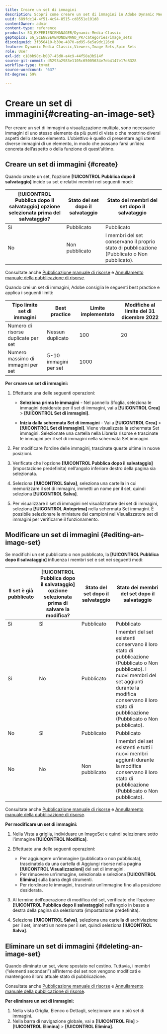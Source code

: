 ```yaml
---
title: Creare un set di immagini
description: Scopri come creare un set di immagini in Adobe Dynamic Media Classic.
uuid: 689fdc14-4f51-4c94-8515-cd8551e101d8
contentOwner: admin
content-type: reference
products: SG_EXPERIENCEMANAGER/Dynamic-Media-Classic
geptopics: SG_SCENESEVENONDEMAND_PK/categories/image_sets
discoiquuid: 3f356410-b30e-4870-ad95-6e5a9dc126c8
feature: Dynamic Media Classic,Viewers,Image Sets,Spin Sets
role: User
exl-id: c18bb98c-b087-45d0-a4c9-44f58a3b514f
source-git-commit: d5293a2983e1105c65005634e7eb4147e17e8328
workflow-type: tm+mt
source-wordcount: '637'
ht-degree: 59%

---
```


# Creare un set di immagini{#creating-an-image-set}

Per creare un set di immagini a visualizzazione multipla, sono necessarie immagini di uno stesso elemento da più punti di vista o che mostrino diversi aspetti dello stesso elemento. L’obiettivo è quello di presentare agli utenti diverse immagini di un elemento, in modo che possano farsi un’idea concreta dell’aspetto o della funzione di quest’ultimo.

## Creare un set di immagini {#create}

Quando create un set, l’opzione **[!UICONTROL Pubblica dopo il salvataggio]** incide su set e relativi membri nei seguenti modi:

| **[!UICONTROL Pubblica dopo il salvataggio]** opzione selezionata prima del salvataggio? | Stato del set dopo il salvataggio | Stato dei membri del set dopo il salvataggio |
| --- | --- | --- |
| Sì | Pubblicato | Pubblicato |
| No | Non pubblicato | I membri del set conservano il proprio stato di pubblicazione (Pubblicato o Non pubblicato). |

Consultate anche [Pubblicazione manuale di risorse](publishing-files.md#manually_publishing_assets) e [Annullamento manuale della pubblicazione di risorse](publishing-files.md#manually_unpublishing_assets).

Quando crei un set di immagini, Adobe consiglia le seguenti best practice e applica i seguenti limiti:

| Tipo limite set di immagini | Best practice | Limite implementato | Modifiche al limite del 31 dicembre 2022 |
| --- | --- | --- | --- |
| Numero di risorse duplicate per set | Nessun duplicato | 100 | 20 |
| Numero massimo di immagini per set | 5-10 immagini per set | 1000 |

**Per creare un set di immagini:**

1. Effettuate una delle seguenti operazioni:

   * **Seleziona prima le immagini** - Nel pannello Sfoglia, seleziona le immagini desiderate per il set di immagini, vai a **[!UICONTROL Crea]** > **[!UICONTROL Set di immagini]**.

   * **Inizia dalla schermata Set di immagini** - Vai a **[!UICONTROL Crea]** > **[!UICONTROL Set di immagini]**. Viene visualizzata la schermata Set immagini. Selezionate una cartella nella Libreria risorse e trascinate le immagini per il set di immagini nella schermata Set immagini.

1. Per modificare l’ordine delle immagini, trascinate queste ultime in nuove posizioni.
1. Verificate che l’opzione **[!UICONTROL Pubblica dopo il salvataggio]** (impostazione predefinita) nell’angolo inferiore destro della pagina sia selezionata.
1. Seleziona **[!UICONTROL Salva]**, seleziona una cartella in cui memorizzare il set di immagini, immetti un nome per il set, quindi seleziona **[!UICONTROL Salva]**.
1. Per visualizzare il set di immagini nel visualizzatore dei set di immagini, seleziona **[!UICONTROL Anteprima]** nella schermata Set immagini. È possibile selezionare le miniature dei campioni nel Visualizzatore set di immagini per verificarne il funzionamento.

## Modificare un set di immagini {#editing-an-image-set}

Se modifichi un set pubblicato o non pubblicato, la **[!UICONTROL Pubblica dopo il salvataggio]** influenza i membri set e set nei seguenti modi:

| Il set è già pubblicato | **[!UICONTROL Pubblica dopo il salvataggio]** opzione selezionata prima di salvare la modifica? | Stato del set dopo il salvataggio | Stato dei membri del set dopo il salvataggio |
| --- | --- | --- | --- |
| Sì | Sì | Pubblicato | Pubblicato |
| Sì | No | Pubblicato | I membri del set esistenti conservano il loro stato di pubblicazione (Pubblicato o Non pubblicato). I nuovi membri del set aggiunti durante la modifica conservano il loro stato di pubblicazione (Pubblicato o Non pubblicato). |
| No | Sì | Pubblicato | Pubblicato |
| No | No | Non pubblicato | I membri del set esistenti e tutti i nuovi membri aggiunti durante la modifica conservano il loro stato di pubblicazione (Pubblicato o Non pubblicato). |

Consultate anche [Pubblicazione manuale di risorse](publishing-files.md#manually_publishing_assets) e [Annullamento manuale della pubblicazione di risorse](publishing-files.md#manually_unpublishing_assets).

**Per modificare un set di immagini:**

1. Nella Vista a griglia, individuare un ImageSet e quindi selezionare sotto l&#39;immagine **[!UICONTROL Modifica]**.
1. Effettuate una delle seguenti operazioni:

   * Per aggiungere un’immagine (pubblicata o non pubblicata), trascinatela da una cartella di Aggiungi risorse nella pagina **[!UICONTROL Visualizzazioni]** del set di immagini.
   * Per rimuovere un’immagine, selezionala e seleziona **[!UICONTROL Elimina]** sulla barra degli strumenti.
   * Per riordinare le immagini, trascinate un’immagine fino alla posizione desiderata.

1. Al termine dell’operazione di modifica del set, verificate che l’opzione **[!UICONTROL Pubblica dopo il salvataggio]** nell’angolo in basso a destra della pagina sia selezionata (impostazione predefinita).
1. Seleziona **[!UICONTROL Salva]**, seleziona una cartella di archiviazione per il set, immetti un nome per il set, quindi seleziona **[!UICONTROL Salva]**.

## Eliminare un set di immagini {#deleting-an-image-set}

Quando eliminate un set, viene spostato nel cestino. Tuttavia, i membri (“elementi secondari”) all’interno del set non vengono modificati e mantengono il loro attuale stato di pubblicazione.

Consultate anche [Pubblicazione manuale di risorse](publishing-files.md#manually_publishing_assets) e [Annullamento manuale della pubblicazione di risorse](publishing-files.md#manually_unpublishing_assets).

**Per eliminare un set di immagini:**

1. Nella vista Griglia, Elenco o Dettagli, selezionare uno o più set di immagini.
1. Nella barra di navigazione globale, vai a **[!UICONTROL File]** > **[!UICONTROL Elimina]** > **[!UICONTROL Elimina]**.
